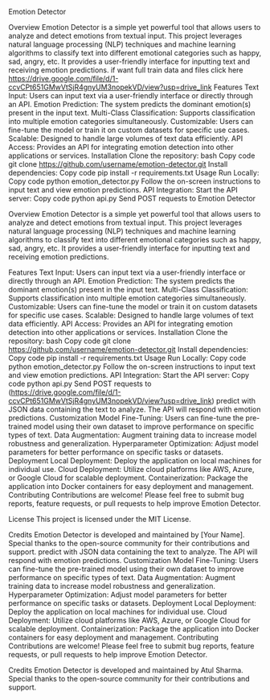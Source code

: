 
Emotion Detector

Overview
Emotion Detector is a simple yet powerful tool that allows users to analyze and detect emotions from textual input. This project leverages natural language processing (NLP) techniques and machine learning algorithms to classify text into different emotional categories such as happy, sad, angry, etc. It provides a user-friendly interface for inputting text and receiving emotion predictions.
if want full train data and files click here https://drive.google.com/file/d/1-ccvCPt651GMwVtSjR4gnyUM3nopekVD/view?usp=drive_link
Features
Text Input: Users can input text via a user-friendly interface or directly through an API.
Emotion Prediction: The system predicts the dominant emotion(s) present in the input text.
Multi-Class Classification: Supports classification into multiple emotion categories simultaneously.
Customizable: Users can fine-tune the model or train it on custom datasets for specific use cases.
Scalable: Designed to handle large volumes of text data efficiently.
API Access: Provides an API for integrating emotion detection into other applications or services.
Installation
Clone the repository:
bash
Copy code
git clone https://github.com/username/emotion-detector.git
Install dependencies:
Copy code
pip install -r requirements.txt
Usage
Run Locally:
Copy code
python emotion_detector.py
Follow the on-screen instructions to input text and view emotion predictions.
API Integration:
Start the API server:
Copy code
python api.py
Send POST requests to 
Emotion Detector

Overview
Emotion Detector is a simple yet powerful tool that allows users to analyze and detect emotions from textual input. This project leverages natural language processing (NLP) techniques and machine learning algorithms to classify text into different emotional categories such as happy, sad, angry, etc. It provides a user-friendly interface for inputting text and receiving emotion predictions.

Features
Text Input: Users can input text via a user-friendly interface or directly through an API.
Emotion Prediction: The system predicts the dominant emotion(s) present in the input text.
Multi-Class Classification: Supports classification into multiple emotion categories simultaneously.
Customizable: Users can fine-tune the model or train it on custom datasets for specific use cases.
Scalable: Designed to handle large volumes of text data efficiently.
API Access: Provides an API for integrating emotion detection into other applications or services.
Installation
Clone the repository:
bash
Copy code
git clone https://github.com/username/emotion-detector.git
Install dependencies:
Copy code
pip install -r requirements.txt
Usage
Run Locally:
Copy code
python emotion_detector.py
Follow the on-screen instructions to input text and view emotion predictions.
API Integration:
Start the API server:
Copy code
python api.py
Send POST requests to (https://drive.google.com/file/d/1-ccvCPt651GMwVtSjR4gnyUM3nopekVD/view?usp=drive_link) predict with JSON data containing the text to analyze. The API will respond with emotion predictions.
Customization
Model Fine-Tuning: Users can fine-tune the pre-trained model using their own dataset to improve performance on specific types of text.
Data Augmentation: Augment training data to increase model robustness and generalization.
Hyperparameter Optimization: Adjust model parameters for better performance on specific tasks or datasets.
Deployment
Local Deployment: Deploy the application on local machines for individual use.
Cloud Deployment: Utilize cloud platforms like AWS, Azure, or Google Cloud for scalable deployment.
Containerization: Package the application into Docker containers for easy deployment and management.
Contributing
Contributions are welcome! Please feel free to submit bug reports, feature requests, or pull requests to help improve Emotion Detector.

License
This project is licensed under the MIT License.

Credits
Emotion Detector is developed and maintained by [Your Name]. Special thanks to the open-source community for their contributions and support. predict with JSON data containing the text to analyze. The API will respond with emotion predictions.
Customization
Model Fine-Tuning: Users can fine-tune the pre-trained model using their own dataset to improve performance on specific types of text.
Data Augmentation: Augment training data to increase model robustness and generalization.
Hyperparameter Optimization: Adjust model parameters for better performance on specific tasks or datasets.
Deployment
Local Deployment: Deploy the application on local machines for individual use.
Cloud Deployment: Utilize cloud platforms like AWS, Azure, or Google Cloud for scalable deployment.
Containerization: Package the application into Docker containers for easy deployment and management.
Contributing
Contributions are welcome! Please feel free to submit bug reports, feature requests, or pull requests to help improve Emotion Detector.


Credits
Emotion Detector is developed and maintained by Atul Sharma. Special thanks to the open-source community for their contributions and support.
